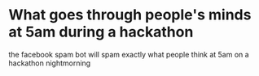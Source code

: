 # What goes through people's minds at 5am during a hackathon

the facebook spam bot will spam exactly what people think at 5am on a hackathon nightmorning
